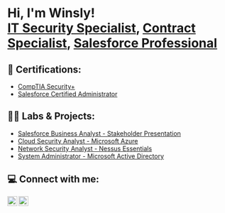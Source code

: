 <h1>Hi, I'm Winsly! <br/><a href="https://github.com/WinsIT-2024">IT Security Specialist</a>, <a href="https://www.linkedin.com/in/winsly-leonce/">Contract Specialist</a>, <a href="https://www.salesforce.com/trailblazer/winsly">Salesforce Professional</a></h1>

<h2>📜 Certifications:</h2>

- [CompTIA Security+](https://www.credly.com/badges/ba7028fe-db97-45dc-abd2-833a0ab32e08/)
- [Salesforce Certified Administrator](https://www.salesforce.com/trailblazer/winsly)
 
<h2>👨‍💻 Labs & Projects:</h2>

- [Salesforce Business Analyst - Stakeholder Presentation](https://youtube.com/@Wins_IT?si=Kreoudi7Wx7d7VqG)
- [Cloud Security Analyst - Microsoft Azure](https://github.com/WinsIT-2024/Microsoft-Azure-Custom-Log)
- [Network Security Analyst - Nessus Essentials](https://github.com/WinsIT-2024/Nessus-Vulnerability-Scan)
- [System Administrator - Microsoft Active Directory](https://youtube.com/@Wins_IT?si=Kreoudi7Wx7d7VqG)




<h2> 💻 Connect with me:</h2>

[<img align="left" alt="JoshMadakor | LinkedIn" width="22px" src="https://cdn.jsdelivr.net/npm/simple-icons@v3/icons/linkedin.svg" />][linkedin]
[<img align="left" alt="JoshMadakor | YouTube" width="22px" src="https://cdn.jsdelivr.net/npm/simple-icons@v3/icons/youtube.svg" />][youtube]



[linkedin]: https://www.linkedin.com/in/winsly-leonce/
[youtube]: https://www.youtube.com/@Wins_IT


<!--
**WinsIT-2024/WinsIT-2024** is a ✨ _special_ ✨ repository because its `README.md` (this file) appears on your GitHub profile.

Here are some ideas to get you started:

- 🔭 I’m currently working on ...
- 🌱 I’m currently learning ...
- 📫 How to reach me: ...
- ⚡ Fun fact: ...
-->
